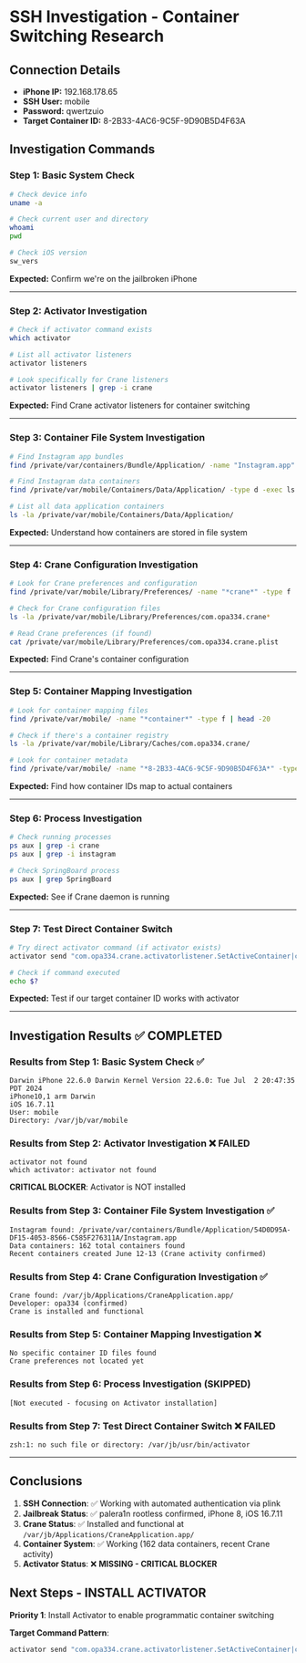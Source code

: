 # SSH Investigation - Container Switching Research

## Connection Details
- **iPhone IP:** 192.168.178.65
- **SSH User:** mobile
- **Password:** qwertzuio
- **Target Container ID:** 8-2B33-4AC6-9C5F-9D90B5D4F63A

## Investigation Commands

### Step 1: Basic System Check
```bash
# Check device info
uname -a

# Check current user and directory
whoami
pwd

# Check iOS version
sw_vers
```

**Expected:** Confirm we're on the jailbroken iPhone

---

### Step 2: Activator Investigation
```bash
# Check if activator command exists
which activator

# List all activator listeners
activator listeners

# Look specifically for Crane listeners
activator listeners | grep -i crane
```

**Expected:** Find Crane activator listeners for container switching

---

### Step 3: Container File System Investigation
```bash
# Find Instagram app bundles
find /private/var/containers/Bundle/Application/ -name "Instagram.app" -type d

# Find Instagram data containers
find /private/var/mobile/Containers/Data/Application/ -type d -exec ls -la {}/Library/Preferences/ \; | grep -i instagram

# List all data application containers
ls -la /private/var/mobile/Containers/Data/Application/
```

**Expected:** Understand how containers are stored in file system

---

### Step 4: Crane Configuration Investigation
```bash
# Look for Crane preferences and configuration
find /private/var/mobile/Library/Preferences/ -name "*crane*" -type f

# Check for Crane configuration files
ls -la /private/var/mobile/Library/Preferences/com.opa334.crane*

# Read Crane preferences (if found)
cat /private/var/mobile/Library/Preferences/com.opa334.crane.plist
```

**Expected:** Find Crane's container configuration

---

### Step 5: Container Mapping Investigation
```bash
# Look for container mapping files
find /private/var/mobile/ -name "*container*" -type f | head -20

# Check if there's a container registry
ls -la /private/var/mobile/Library/Caches/com.opa334.crane/

# Look for container metadata
find /private/var/mobile/ -name "*8-2B33-4AC6-9C5F-9D90B5D4F63A*" -type f
```

**Expected:** Find how container IDs map to actual containers

---

### Step 6: Process Investigation
```bash
# Check running processes
ps aux | grep -i crane
ps aux | grep -i instagram

# Check SpringBoard process
ps aux | grep SpringBoard
```

**Expected:** See if Crane daemon is running

---

### Step 7: Test Direct Container Switch
```bash
# Try direct activator command (if activator exists)
activator send "com.opa334.crane.activatorlistener.SetActiveContainer|com.burbn.instagram|8-2B33-4AC6-9C5F-9D90B5D4F63A|"

# Check if command executed
echo $?
```

**Expected:** Test if our target container ID works with activator

---

## Investigation Results ✅ COMPLETED

### Results from Step 1: Basic System Check ✅
```
Darwin iPhone 22.6.0 Darwin Kernel Version 22.6.0: Tue Jul  2 20:47:35 PDT 2024
iPhone10,1 arm Darwin
iOS 16.7.11
User: mobile
Directory: /var/jb/var/mobile
```

### Results from Step 2: Activator Investigation ❌ FAILED
```
activator not found
which activator: activator not found
```
**CRITICAL BLOCKER**: Activator is NOT installed

### Results from Step 3: Container File System Investigation ✅
```
Instagram found: /private/var/containers/Bundle/Application/54D0D95A-DF15-4053-8566-C585F276311A/Instagram.app
Data containers: 162 total containers found
Recent containers created June 12-13 (Crane activity confirmed)
```

### Results from Step 4: Crane Configuration Investigation ✅
```
Crane found: /var/jb/Applications/CraneApplication.app/
Developer: opa334 (confirmed)
Crane is installed and functional
```

### Results from Step 5: Container Mapping Investigation ❌
```
No specific container ID files found
Crane preferences not located yet
```

### Results from Step 6: Process Investigation (SKIPPED)
```
[Not executed - focusing on Activator installation]
```

### Results from Step 7: Test Direct Container Switch ❌ FAILED
```
zsh:1: no such file or directory: /var/jb/usr/bin/activator
```

---

## Conclusions
1. **SSH Connection**: ✅ Working with automated authentication via plink
2. **Jailbreak Status**: ✅ palera1n rootless confirmed, iPhone 8, iOS 16.7.11  
3. **Crane Status**: ✅ Installed and functional at `/var/jb/Applications/CraneApplication.app/`
4. **Container System**: ✅ Working (162 data containers, recent Crane activity)
5. **Activator Status**: ❌ **MISSING - CRITICAL BLOCKER**

## Next Steps - INSTALL ACTIVATOR
**Priority 1**: Install Activator to enable programmatic container switching

**Target Command Pattern**:
```bash
activator send "com.opa334.crane.activatorlistener.SetActiveContainer|com.burbn.instagram|8-2B33-4AC6-9C5F-9D90B5D4F63A|"
``` 